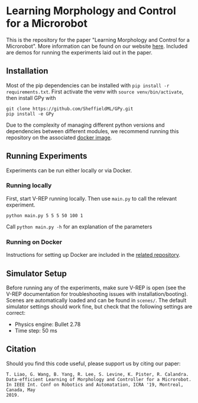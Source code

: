 # Learning Morphology and Control for a Microrobot
This is the repository for the paper "Learning Morphology and Control for a 
Microrobot". More information can be found on our website 
[here](https://sites.google.com/view/learning-robot-morphology/).
Included are demos for running the experiments laid out in the paper.

## Installation
Most of the pip dependencies can be installed with `pip install -r
requirements.txt`. 
First activate the venv with `source venv/bin/activate`, then install GPy with
```
git clone https://github.com/SheffieldML/GPy.git
pip install -e GPy
```
Due to the complexity of managing different python versions and dependencies
between different modules, we recommend running this repository on the
associated [docker image](https://github.com/tholiao/learn_robot_docker/).

## Running Experiments 
Experiments can be run either locally or via Docker. 

### Running locally
First, start V-REP running locally. Then use `main.py` to call the relevant
experiment.
```
python main.py 5 5 5 50 100 1 
```
Call `python main.py -h` for an explanation of the parameters


### Running on Docker
Instructions for setting up Docker are included in the [related
repository](https://github.com/tholiao/learn_robot_docker).

## Simulator Setup
Before running any of the experiments, make sure V-REP is open (see the V-REP
documentation for troubleshooting issues with installation/booting). Scenes are
automatically loaded and can be found in `scenes/`. The default simulator
settings should work fine, but check that the following settings are correct:
* Physics engine: Bullet 2.78
* Time step: 50 ms

## Citation

Should you find this code useful, please support us by citing our paper:
```
T. Liao, G. Wang, B. Yang, R. Lee, S. Levine, K. Pister, R. Calandra. 
Data-efficient Learning of Morphology and Controller for a Microrobot.
In IEEE Int. Conf on Robotics and Automatation, ICRA '19, Montreal, Canada, May
2019. 
```
